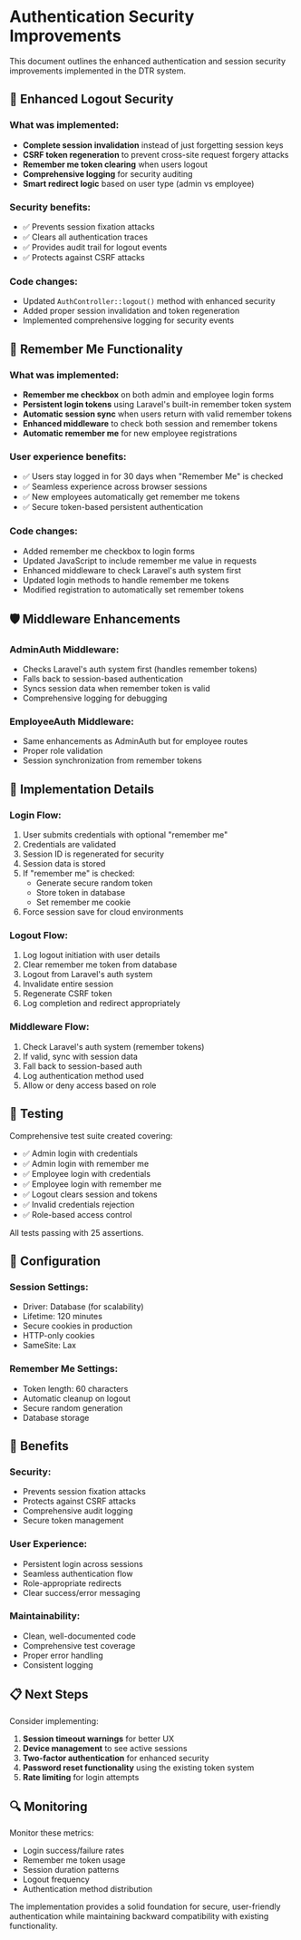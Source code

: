 # Authentication Security Improvements

This document outlines the enhanced authentication and session security improvements implemented in the DTR system.

## 🔐 Enhanced Logout Security

### What was implemented:
- **Complete session invalidation** instead of just forgetting session keys
- **CSRF token regeneration** to prevent cross-site request forgery attacks
- **Remember me token clearing** when users logout
- **Comprehensive logging** for security auditing
- **Smart redirect logic** based on user type (admin vs employee)

### Security benefits:
- ✅ Prevents session fixation attacks
- ✅ Clears all authentication traces
- ✅ Provides audit trail for logout events
- ✅ Protects against CSRF attacks

### Code changes:
- Updated `AuthController::logout()` method with enhanced security
- Added proper session invalidation and token regeneration
- Implemented comprehensive logging for security events

## 🔄 Remember Me Functionality

### What was implemented:
- **Remember me checkbox** on both admin and employee login forms
- **Persistent login tokens** using Laravel's built-in remember token system
- **Automatic session sync** when users return with valid remember tokens
- **Enhanced middleware** to check both session and remember tokens
- **Automatic remember me** for new employee registrations

### User experience benefits:
- ✅ Users stay logged in for 30 days when "Remember Me" is checked
- ✅ Seamless experience across browser sessions
- ✅ New employees automatically get remember me tokens
- ✅ Secure token-based persistent authentication

### Code changes:
- Added remember me checkbox to login forms
- Updated JavaScript to include remember me value in requests
- Enhanced middleware to check Laravel's auth system first
- Updated login methods to handle remember me tokens
- Modified registration to automatically set remember tokens

## 🛡️ Middleware Enhancements

### AdminAuth Middleware:
- Checks Laravel's auth system first (handles remember tokens)
- Falls back to session-based authentication
- Syncs session data when remember token is valid
- Comprehensive logging for debugging

### EmployeeAuth Middleware:
- Same enhancements as AdminAuth but for employee routes
- Proper role validation
- Session synchronization from remember tokens

## 📝 Implementation Details

### Login Flow:
1. User submits credentials with optional "remember me"
2. Credentials are validated
3. Session ID is regenerated for security
4. Session data is stored
5. If "remember me" is checked:
   - Generate secure random token
   - Store token in database
   - Set remember me cookie
6. Force session save for cloud environments

### Logout Flow:
1. Log logout initiation with user details
2. Clear remember me token from database
3. Logout from Laravel's auth system
4. Invalidate entire session
5. Regenerate CSRF token
6. Log completion and redirect appropriately

### Middleware Flow:
1. Check Laravel's auth system (remember tokens)
2. If valid, sync with session data
3. Fall back to session-based auth
4. Log authentication method used
5. Allow or deny access based on role

## 🧪 Testing

Comprehensive test suite created covering:
- ✅ Admin login with credentials
- ✅ Admin login with remember me
- ✅ Employee login with credentials  
- ✅ Employee login with remember me
- ✅ Logout clears session and tokens
- ✅ Invalid credentials rejection
- ✅ Role-based access control

All tests passing with 25 assertions.

## 🔧 Configuration

### Session Settings:
- Driver: Database (for scalability)
- Lifetime: 120 minutes
- Secure cookies in production
- HTTP-only cookies
- SameSite: Lax

### Remember Me Settings:
- Token length: 60 characters
- Automatic cleanup on logout
- Secure random generation
- Database storage

## 🚀 Benefits

### Security:
- Prevents session fixation attacks
- Protects against CSRF attacks
- Comprehensive audit logging
- Secure token management

### User Experience:
- Persistent login across sessions
- Seamless authentication flow
- Role-appropriate redirects
- Clear success/error messaging

### Maintainability:
- Clean, well-documented code
- Comprehensive test coverage
- Proper error handling
- Consistent logging

## 📋 Next Steps

Consider implementing:
1. **Session timeout warnings** for better UX
2. **Device management** to see active sessions
3. **Two-factor authentication** for enhanced security
4. **Password reset functionality** using the existing token system
5. **Rate limiting** for login attempts

## 🔍 Monitoring

Monitor these metrics:
- Login success/failure rates
- Remember me token usage
- Session duration patterns
- Logout frequency
- Authentication method distribution

The implementation provides a solid foundation for secure, user-friendly authentication while maintaining backward compatibility with existing functionality.
